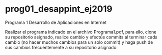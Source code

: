 # prog01_desappint_ej2019
Programa 1 Desarrollo de Aplicaciones en Internet

Realizar el programa indicado en el archivo Programa1.pdf, para ello, clone su repositorio asignado, realice cambio y efectúe commits al terminar cada cambio (no hacer muchos cambios para un solo commit) y haga push de sus cambios frecuentemente a su repositorio asignado
